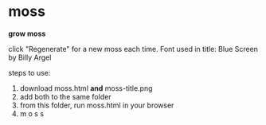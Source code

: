 # moss
**grow moss**

click "Regenerate" for a new moss each time. 
Font used in title: Blue Screen by Billy Argel

steps to use:
1. download moss.html **and** moss-title.png
2. add both to the same folder
3. from this folder, run moss.html in your browser
4. m o s s
